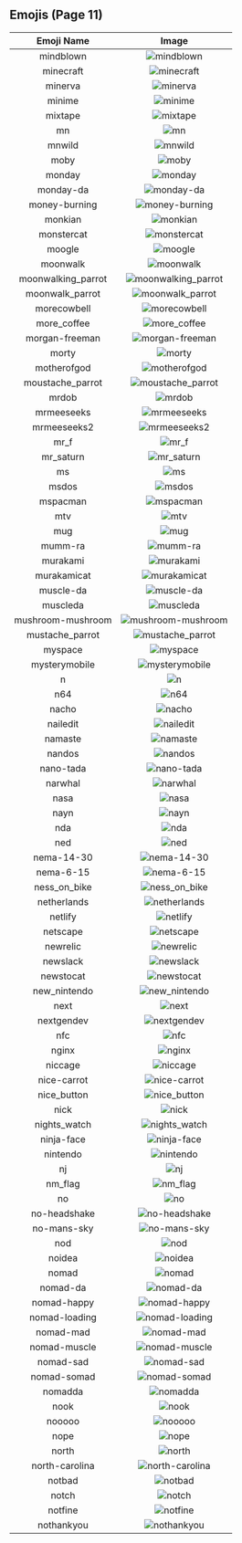 
## Emojis (Page 11)
|Emoji Name|Image|
| :-: | :-: |
|mindblown| ![mindblown](/output/mindblown.gif)|
|minecraft| ![minecraft](/output/minecraft.png)|
|minerva| ![minerva](/output/minerva.jpg)|
|minime| ![minime](/output/minime.png)|
|mixtape| ![mixtape](/output/mixtape.png)|
|mn| ![mn](/output/mn.jpg)|
|mnwild| ![mnwild](/output/mnwild.png)|
|moby| ![moby](/output/moby.png)|
|monday| ![monday](/output/monday.png)|
|monday-da| ![monday-da](/output/monday-da.png)|
|money-burning| ![money-burning](/output/money-burning.gif)|
|monkian| ![monkian](/output/monkian.png)|
|monstercat| ![monstercat](/output/monstercat.png)|
|moogle| ![moogle](/output/moogle.gif)|
|moonwalk| ![moonwalk](/output/moonwalk.gif)|
|moonwalking_parrot| ![moonwalking_parrot](/output/moonwalking_parrot)|
|moonwalk_parrot| ![moonwalk_parrot](/output/moonwalk_parrot.gif)|
|morecowbell| ![morecowbell](/output/morecowbell.jpg)|
|more_coffee| ![more_coffee](/output/more_coffee.png)|
|morgan-freeman| ![morgan-freeman](/output/morgan-freeman.jpg)|
|morty| ![morty](/output/morty.png)|
|motherofgod| ![motherofgod](/output/motherofgod.gif)|
|moustache_parrot| ![moustache_parrot](/output/moustache_parrot)|
|mrdob| ![mrdob](/output/mrdob.jpg)|
|mrmeeseeks| ![mrmeeseeks](/output/mrmeeseeks.gif)|
|mrmeeseeks2| ![mrmeeseeks2](/output/mrmeeseeks2.jpg)|
|mr_f| ![mr_f](/output/mr_f.png)|
|mr_saturn| ![mr_saturn](/output/mr_saturn.gif)|
|ms| ![ms](/output/ms.gif)|
|msdos| ![msdos](/output/msdos.png)|
|mspacman| ![mspacman](/output/mspacman.png)|
|mtv| ![mtv](/output/mtv.png)|
|mug| ![mug](/output/mug)|
|mumm-ra| ![mumm-ra](/output/mumm-ra.png)|
|murakami| ![murakami](/output/murakami.png)|
|murakamicat| ![murakamicat](/output/murakamicat.png)|
|muscle-da| ![muscle-da](/output/muscle-da.png)|
|muscleda| ![muscleda](/output/muscleda)|
|mushroom-mushroom| ![mushroom-mushroom](/output/mushroom-mushroom.png)|
|mustache_parrot| ![mustache_parrot](/output/mustache_parrot.gif)|
|myspace| ![myspace](/output/myspace.jpg)|
|mysterymobile| ![mysterymobile](/output/mysterymobile.png)|
|n| ![n](/output/n.gif)|
|n64| ![n64](/output/n64.gif)|
|nacho| ![nacho](/output/nacho.png)|
|nailedit| ![nailedit](/output/nailedit.png)|
|namaste| ![namaste](/output/namaste.jpg)|
|nandos| ![nandos](/output/nandos.png)|
|nano-tada| ![nano-tada](/output/nano-tada.png)|
|narwhal| ![narwhal](/output/narwhal.png)|
|nasa| ![nasa](/output/nasa.png)|
|nayn| ![nayn](/output/nayn.gif)|
|nda| ![nda](/output/nda.png)|
|ned| ![ned](/output/ned.png)|
|nema-14-30| ![nema-14-30](/output/nema-14-30.png)|
|nema-6-15| ![nema-6-15](/output/nema-6-15.png)|
|ness_on_bike| ![ness_on_bike](/output/ness_on_bike.gif)|
|netherlands| ![netherlands](/output/netherlands)|
|netlify| ![netlify](/output/netlify.png)|
|netscape| ![netscape](/output/netscape.gif)|
|newrelic| ![newrelic](/output/newrelic.png)|
|newslack| ![newslack](/output/newslack.png)|
|newstocat| ![newstocat](/output/newstocat.png)|
|new_nintendo| ![new_nintendo](/output/new_nintendo.png)|
|next| ![next](/output/next.jpg)|
|nextgendev| ![nextgendev](/output/nextgendev.png)|
|nfc| ![nfc](/output/nfc.png)|
|nginx| ![nginx](/output/nginx.png)|
|niccage| ![niccage](/output/niccage.png)|
|nice-carrot| ![nice-carrot](/output/nice-carrot.png)|
|nice_button| ![nice_button](/output/nice_button.png)|
|nick| ![nick](/output/nick.jpg)|
|nights_watch| ![nights_watch](/output/nights_watch.png)|
|ninja-face| ![ninja-face](/output/ninja-face.png)|
|nintendo| ![nintendo](/output/nintendo.png)|
|nj| ![nj](/output/nj.png)|
|nm_flag| ![nm_flag](/output/nm_flag.png)|
|no| ![no](/output/no.png)|
|no-headshake| ![no-headshake](/output/no-headshake.gif)|
|no-mans-sky| ![no-mans-sky](/output/no-mans-sky.png)|
|nod| ![nod](/output/nod.gif)|
|noidea| ![noidea](/output/noidea.png)|
|nomad| ![nomad](/output/nomad.png)|
|nomad-da| ![nomad-da](/output/nomad-da.png)|
|nomad-happy| ![nomad-happy](/output/nomad-happy.png)|
|nomad-loading| ![nomad-loading](/output/nomad-loading.gif)|
|nomad-mad| ![nomad-mad](/output/nomad-mad.png)|
|nomad-muscle| ![nomad-muscle](/output/nomad-muscle.png)|
|nomad-sad| ![nomad-sad](/output/nomad-sad.png)|
|nomad-somad| ![nomad-somad](/output/nomad-somad.png)|
|nomadda| ![nomadda](/output/nomadda)|
|nook| ![nook](/output/nook.png)|
|nooooo| ![nooooo](/output/nooooo.png)|
|nope| ![nope](/output/nope.png)|
|north| ![north](/output/north.png)|
|north-carolina| ![north-carolina](/output/north-carolina.png)|
|notbad| ![notbad](/output/notbad.png)|
|notch| ![notch](/output/notch.png)|
|notfine| ![notfine](/output/notfine.png)|
|nothankyou| ![nothankyou](/output/nothankyou.png)|
